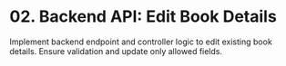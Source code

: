 # 02. Backend API: Edit Book Details

Implement backend endpoint and controller logic to edit existing book details. Ensure validation and update only allowed fields.